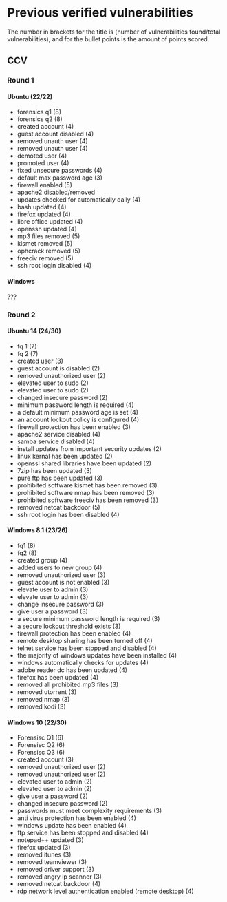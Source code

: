 # Previous verified vulnerabilities
The number in brackets for the title is (number of vulnerabilities found/total vulnerabilities), and for the bullet points is the amount of points scored.
## CCV
### Round 1
#### Ubuntu (22/22)
- forensics q1 (8)
- forensics q2 (8)
- created account (4)
- guest account disabled (4)
- removed unauth user (4)
- removed unauth user (4)
- demoted user (4)
- promoted user (4)
- fixed unsecure passwords (4)
- default max password age (3)
- firewall enabled (5)
- apache2 disabled/removed
- updates checked for automatically daily (4)
- bash updated (4)
- firefox updated (4)
- libre office updated (4)
- openssh updated (4)
- mp3 files removed (5)
- kismet removed (5)
- ophcrack removed (5)
- freeciv removed (5)
- ssh root login disabled (4)
#### Windows
???
### Round 2
#### Ubuntu 14 (24/30)
- fq 1 (7)
- fq 2 (7)
- created user (3)
- guest account is disabled (2)
- removed unauthorized user (2)
- elevated user to sudo (2)
- elevated user to sudo (2)
- changed insecure password (2)
- minimum password length is required (4)
- a default minimum password age is set (4)
- an account lockout policy is configured (4)
- firewall protection has been enabled (3)
- apache2 service disabled (4)
- samba service disabled (4)
- install updates from important security updates (2)
- linux kernal has been updated (2)
- openssl shared libraries have been updated (2)
- 7zip has been updated (3)
- pure ftp has been updated (3)
- prohibited software kismet has been removed (3)
- prohibited software nmap has been removed (3)
- prohibited software freeciv has been removed (3)
- removed netcat backdoor (5)
- ssh root login has been disabled (4)
#### Windows 8.1 (23/26)
- fq1 (8)
- fq2 (8)
- created group (4)
- added users to new group (4)
- removed unauthorized user (3)
- guest account is not enabled (3)
- elevate user to admin (3)
- elevate user to admin (3)
- change insecure password (3)
- give user a password (3)
- a secure minimum password length is required (3)
- a secure lockout threshold exists (3)
- firewall protection has been enabled (4)
- remote desktop sharing has been turned off (4)
- telnet service has been stopped and disabled (4)
- the majority of windows updates have been installed (4)
- windows automatically checks for updates (4)
- adobe reader dc has been updated (4)
- firefox has been updated (4)
- removed all prohibited mp3 files (3)
- removed utorrent (3)
- removed nmap (3)
- removed kodi (3)
#### Windows 10 (22/30)
- Forensisc Q1 (6)
- Forensisc Q2 (6)
- Forensisc Q3 (6)
- created account (3)
- removed unauthorized user (2)
- removed unauthorized user (2)
- elevated user to admin (2)
- elevated user to admin (2)
- give user a password (2)
- changed insecure password (2)
- passwords must meet complexity requirements (3)
- anti virus protection has been enabled (4)
- windows update has been enabled (4)
- ftp service has been stopped and disabled (4)
- notepad++ updated (3)
- firefox updated (3)
- removed itunes (3)
- removed teamviewer (3)
- removed driver support (3)
- removed angry ip scanner (3)
- removed netcat backdoor (4)
- rdp network level authentication enabled (remote desktop) (4)
